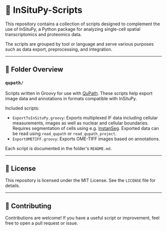 # 🧬 InSituPy-Scripts

This repository contains a collection of scripts designed to complement the use of InSituPy, a Python package for analyzing single-cell spatial transcriptomics and proteomics data.

The scripts are grouped by tool or language and serve various purposes such as data export, preprocessing, and integration.

---

## 📂 Folder Overview

### `qupath/`
Scripts written in Groovy for use with [QuPath](https://qupath.github.io). These scripts help export image data and annotations in formats compatible with InSituPy.

Included scripts:
- `ExportToInSituPy.groovy`: Exports multiplexed IF data including cellular measurements, images as well as nuclear and cellular boundaries. Requires segmentation of cells using e.g. [InstanSeg](https://github.com/instanseg/instanseg). Exported data can be read using `read_qupath` or `read_qupath_project`.
- `ExportOMETIFF.groovy`: Exports OME-TIFF images based on annotations.

Each script is documented in the folder's `README.md`.

---

## 📄 License

This repository is licensed under the MIT License. See the `LICENSE` file for details.

---

## 🤝 Contributing

Contributions are welcome! If you have a useful script or improvement, feel free to open a pull request or issue.
